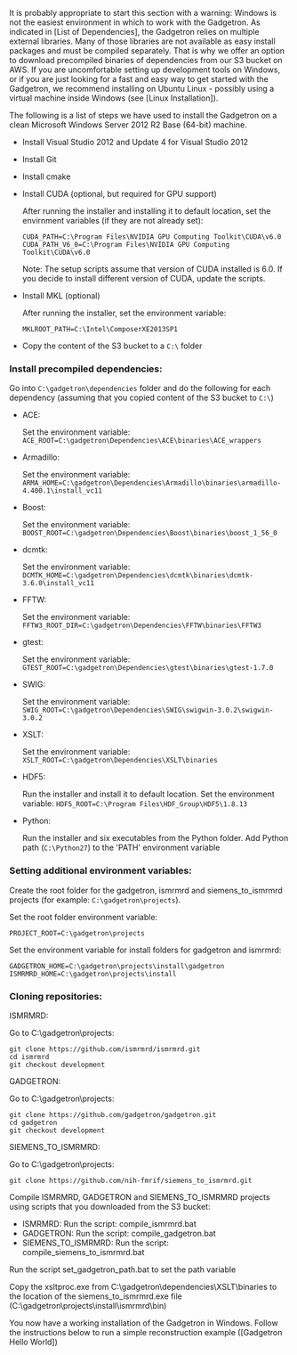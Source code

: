 It is probably appropriate to start this section with a warning: Windows is not the easiest environment in which to work with the Gadgetron. As indicated in [List of Dependencies], the Gadgetron relies on multiple external libraries. Many of those libraries are not available as easy install packages and must be compiled separately. That is why we offer an option to download precompiled binaries of dependencies from our S3 bucket on AWS. If you are uncomfortable setting up development tools on Windows, or if you are just looking for a fast and easy way to get started with the Gadgetron, we recommend installing on Ubuntu Linux - possibly using a virtual machine inside Windows (see [Linux Installation]).

The following is a list of steps we have used to install the Gadgetron on a clean Microsoft Windows Server 2012 R2 Base (64-bit) machine. 

- Install Visual Studio 2012 and Update 4 for Visual Studio 2012

- Install Git

- Install cmake

- Install CUDA (optional, but required for GPU support)

    After running the installer and installing it to default location, set the envirnment variables (if they are not already set):

    ```CUDA_PATH=C:\Program Files\NVIDIA GPU Computing Toolkit\CUDA\v6.0```
    ```CUDA_PATH_V6_0=C:\Program Files\NVIDIA GPU Computing Toolkit\CUDA\v6.0```

    Note: The setup scripts assume that version of CUDA installed is 6.0. If you decide to install different version of CUDA, update the scripts.

- Install MKL (optional)

    After running the installer, set the environment variable:

    ```MKLROOT_PATH=C:\Intel\ComposerXE2013SP1```

- Copy the content of the S3 bucket to a ```C:\``` folder

### Install precompiled dependencies:

Go into ```C:\gadgetron\dependencies``` folder and do the following for each dependency (assuming that you copied content of the S3 bucket to ```C:\```)

- ACE:

    Set the environment variable: ```ACE_ROOT=C:\gadgetron\Dependencies\ACE\binaries\ACE_wrappers```

- Armadillo:

    Set the environment variable: ```ARMA_HOME=C:\gadgetron\Dependencies\Armadillo\binaries\armadillo-4.400.1\install_vc11```

- Boost:

    Set the environment variable: ```BOOST_ROOT=C:\gadgetron\Dependencies\Boost\binaries\boost_1_56_0```

- dcmtk:

    Set the environment variable: ```DCMTK_HOME=C:\gadgetron\Dependencies\dcmtk\binaries\dcmtk-3.6.0\install_vc11```

- FFTW:

    Set the environment variable: ```FFTW3_ROOT_DIR=C:\gadgetron\Dependencies\FFTW\binaries\FFTW3```

- gtest:

    Set the environment variable: ```GTEST_ROOT=C:\gadgetron\Dependencies\gtest\binaries\gtest-1.7.0```

- SWIG:

    Set the environment variable: ```SWIG_ROOT=C:\gadgetron\Dependencies\SWIG\swigwin-3.0.2\swigwin-3.0.2```

- XSLT:

    Set the environment variable: ```XSLT_ROOT=C:\gadgetron\Dependencies\XSLT\binaries```

- HDF5:

    Run the installer and install it to default location.
    Set the environment variable: ```HDF5_ROOT=C:\Program Files\HDF_Group\HDF5\1.8.13```

- Python:

    Run the installer and six executables from the Python folder.
    Add Python path (```C:\Python27```) to the 'PATH' environment variable


### Setting additional environment variables:

Create the root folder for the gadgetron, ismrmrd and siemens_to_ismrmrd projects 
(for example: ```C:\gadgetron\projects```).

Set the root folder environment variable:
 
```PROJECT_ROOT=C:\gadgetron\projects```

Set the environment variable for install folders for gadgetron and ismrmrd:

```GADGETRON_HOME=C:\gadgetron\projects\install\gadgetron```
```ISMRMRD_HOME=C:\gadgetron\projects\install```

### Cloning repositories:

ISMRMRD:

Go to C:\gadgetron\projects:
```
git clone https://github.com/ismrmrd/ismrmrd.git
cd ismrmrd
git checkout development
```
GADGETRON:

Go to C:\gadgetron\projects:
```
git clone https://github.com/gadgetron/gadgetron.git
cd gadgetron
git checkout development
```
SIEMENS_TO_ISMRMRD:

Go to C:\gadgetron\projects:
```
git clone https://github.com/nih-fmrif/siemens_to_ismrmrd.git
```
Compile ISMRMRD, GADGETRON and SIEMENS_TO_ISMRMRD projects using scripts that you downloaded from the S3 bucket:
- ISMRMRD: Run the script: compile_ismrmrd.bat
- GADGETRON: Run the script: compile_gadgetron.bat
- SIEMENS_TO_ISMRMRD: Run the script: compile_siemens_to_ismrmrd.bat

Run the script set_gadgetron_path.bat to set the path variable

Copy the xsltproc.exe from C:\gadgetron\dependencies\XSLT\binaries to the location of the siemens_to_ismrmrd.exe file (C:\gadgetron\projects\install\ismrmrd\bin)

You now have a working installation of the Gadgetron in Windows. Follow the instructions below to run a simple reconstruction example ([Gadgetron Hello World])
